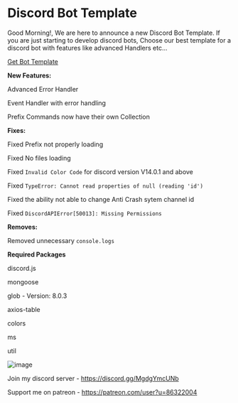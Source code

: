 # Discord Bot Template

Good Morning!, We are here to announce a new Discord Bot Template. If you are just starting to develop discord bots, Choose our best template for a discord bot with features like advanced Handlers etc...

[Get Bot Template](https://github.com/Bhargav230m/Discord.js-V14-Bot-Template.git)

**New Features:**

Advanced Error Handler

Event Handler with error handling

Prefix Commands now have their own Collection

**Fixes:**

Fixed Prefix not properly loading

Fixed No files loading

Fixed `Invalid Color Code` for discord version V14.0.1 and above

Fixed `TypeError: Cannot read properties of null (reading 'id')`

Fixed  the ability not able to change Anti Crash sytem channel id

Fixed `DiscordAPIError[50013]: Missing Permissions`

**Removes:**

Removed unnecessary `console.logs`

**Required Packages**

discord.js

mongoose

glob - Version: 8.0.3

axios-table

colors

ms

util

![image](https://github.com/Bhargav230m/Discord.js-V14-Bot-Template/assets/100185728/69d86155-7dab-4bf1-95d7-85cd09f55dbc)

Join my discord server - https://discord.gg/MgdgYmcUNb

Support me on patreon - https://patreon.com/user?u=86322004
